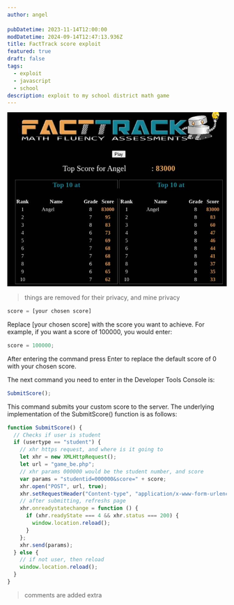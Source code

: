 ```yaml
---
author: angel

pubDatetime: 2023-11-14T12:00:00
modDatetime: 2024-09-14T12:47:13.936Z
title: FactTrack score exploit
featured: true
draft: false
tags:
  - exploit
  - javascript
  - school
description: exploit to my school district math game
---
```


![Proof of Concept](/public/proofofconcept.jpg)

> things are removed for their privacy, and mine privacy

```js
score = [your chosen score]
```

Replace [your chosen score] with the score you want to achieve. For example, if you want a score of 100000, you would enter:

```js
score = 100000;
```

After entering the command press Enter to replace the default score of 0 with your chosen score.

The next command you need to enter in the Developer Tools Console is:

```js
SubmitScore();
```

This command submits your custom score to the server. The underlying implementation of the SubmitScore() function is as follows:

```js
function SubmitScore() {
  // Checks if user is student
  if (usertype == "student") {
    // xhr https request, and where is it going to
    let xhr = new XMLHttpRequest();
    let url = "game_be.php";
    // xhr params 000000 would be the student number, and score
    var params = "studentid=000000&score=" + score;
    xhr.open("POST", url, true);
    xhr.setRequestHeader("Content-type", "application/x-www-form-urlencoded");
    // after submitting, refreshs page
    xhr.onreadystatechange = function () {
      if (xhr.readyState === 4 && xhr.status === 200) {
        window.location.reload();
      }
    };
    xhr.send(params);
  } else {
    // if not user, then reload
    window.location.reload();
  }
}
```

> comments are added extra
